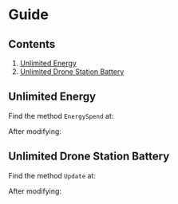 # Guide

## Contents

1. [Unlimited Energy](#unlimited-energy)
2. [Unlimited Drone Station Battery](#unlimited-drone-station-battery)

## Unlimited Energy

Find the method `EnergySpend` at:

After modifying:

## Unlimited Drone Station Battery

Find the method `Update` at:

After modifying:
